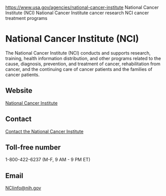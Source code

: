 

https://www.usa.gov/agencies/national-cancer-institute
National Cancer Institute (NCI)
National Cancer Institute cancer research
NCI cancer treatment programs

National Cancer Institute
(NCI)
===============================

The National Cancer Institute (NCI) conducts and supports research, training, health information distribution, and other programs related to the cause, diagnosis, prevention, and treatment of cancer, rehabilitation from cancer, and the continuing care of cancer patients and the families of cancer patients.

Website
-------

[National Cancer Institute](https://www.cancer.gov/)

Contact
-------

[Contact the National Cancer Institute](https://www.cancer.gov/contact)

Toll-free number
----------------

1-800-422-6237 (M-F, 9 AM - 9 PM ET)

Email
-----

[NCIinfo@nih.gov](mailto:NCIinfo@nih.gov)

